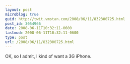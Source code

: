 ```yaml
---
layout: post
microblog: true
guid: http://twit.vmstan.com/2008/06/11/832300725.html
post_id: 3054966
date: 2008-06-11T10:32:11-0600
lastmod: 2008-06-11T10:32:11-0600
type: post
url: /2008/06/11/832300725.html
---
```

OK, so I admit, I kind of want a 3G iPhone.
